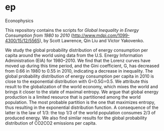 # ep
Econophysics

This repository contains the scripts for *Global Inequality in Energy Consumption from 1980 to 2010* (http://www.mdpi.com/1099-4300/15/12/5565), by Scott Lawrence, Qin Liu and Victor Yakovenko.

We study the global probability distribution of energy consumption per capita around the world using data from the U.S. Energy Information Administration (EIA) for 1980–2010. We find that the Lorenz curves have moved up during this time period, and the Gini coefficient, G, has decreased from 0.66 in 1980 to 0.55 in 2010, indicating a decrease in inequality. The global probability distribution of energy consumption per capita in 2010 is close to the exponential distribution with G=0.5G=0.5. We attribute this result to the globalization of the world economy, which mixes the world and brings it closer to the state of maximal entropy. We argue that global energy production is a limited resource that is partitioned among the world population. The most probable partition is the one that maximizes entropy, thus resulting in the exponential distribution function. A consequence of the latter is the law of 1/3: the top 1/3 of the world population consumes 2/3 of produced energy. We also find similar results for the global probability distribution of CO2CO2 emissions per capita.
